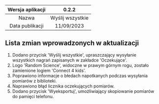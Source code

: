 | Wersja aplikacji |      0.2.2       |
|:----------------:|:----------------:|
|      Nazwa       | Wyślij wszystkie |
| Data publikacji  |    11/09/2023    |

## Lista zmian wprowadzonych w aktualizacji
1. Dodano przycisk 'Wyślij wszystkie', upraszczający wysyłanie wszystkich nagrań zapisanych w zakładce 'Oczekujące'. 
2. Logo 'Random Science', widoczne w prawym górnym rogu, zostało zamienione logiem 'Connect 4 kids'.
3. Poprawiono informacje o błedach napotkanych podczas wysyłania pomiarów z biblioteki.
4. Naprawiono błąd licznika oczekujących pomiarów.
5. Dodano przycisk 'Wyeksportuj', umożliwiający skopiowanie pomiarów do pamięci telefonu.
